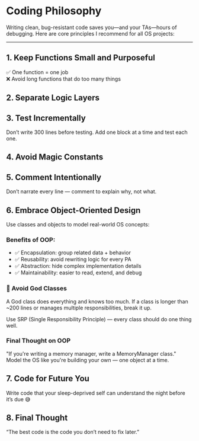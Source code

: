 # Coding Philosophy 

Writing clean, bug-resistant code saves you—and your TAs—hours of debugging. Here are core principles I recommend for all OS projects:

---

## 1. **Keep Functions Small and Purposeful**

✅ One function = one job  
❌ Avoid long functions that do too many things


## 2. Separate Logic Layers

<!-- Define:

Low-level helpers: do one small thing (e.g., checkPageValid())
High-level orchestrators: only call helpers (e.g., simulateMemoryAccess()) -->
## 3. Test Incrementally

Don’t write 300 lines before testing. Add one block at a time and test each one.

## 4. Avoid Magic Constants

<!-- Use named constants for clarity and maintainability.

public static final int PAGE_SIZE = 4096; // ✅ readable and reusable -->
## 5. Comment Intentionally

Don’t narrate every line — comment to explain why, not what.


## 6. Embrace Object-Oriented Design

Use classes and objects to model real-world OS concepts:

<!-- 🧱 Model What You Manage
Instead of juggling loose variables and functions:

// Messy: managing queues and priorities separately
int[] priorities;
Queue<Process> readyQueue;
Use a class to encapsulate the logic:

class Scheduler {
  private Queue<Process> readyQueue;
  public void addProcess(Process p) { ... }
  public Process pickNext() { ... }
} -->
### Benefits of OOP:
- ✅ Encapsulation: group related data + behavior  
- ✅ Reusability: avoid rewriting logic for every PA  
- ✅ Abstraction: hide complex implementation details  
- ✅ Maintainability: easier to read, extend, and debug  


<!-- Use Java interfaces or abstract classes to handle variation:

interface PageReplacementPolicy {
  int chooseVictimPage();
}

class FIFOReplacement implements PageReplacementPolicy {
  public int chooseVictimPage() { ... }
}

class LRUReplacement implements PageReplacementPolicy {
  public int chooseVictimPage() { ... }
}
💡 This lets you switch strategies easily — no messy if (policy == "LRU") checks everywhere. -->
### 🧼 Avoid God Classes

A God class does everything and knows too much. If a class is longer than ~200 lines or manages multiple responsibilities, break it up.

Use SRP (Single Responsibility Principle) — every class should do one thing well.

### Final Thought on OOP

"If you're writing a memory manager, write a MemoryManager class."
Model the OS like you're building your own — one object at a time.

## 7. Code for Future You

Write code that your sleep-deprived self can understand the night before it’s due 😅

## 8. Final Thought

“The best code is the code you don’t need to fix later.”